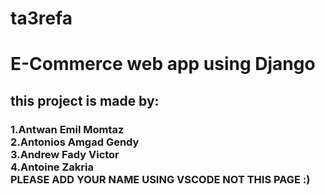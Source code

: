 # ta3refa
<h1>E-Commerce web app using Django 
<h2> this project is made by: </br> <h3>
1.Antwan Emil Momtaz     </br>
2.Antonios Amgad Gendy     </br>
3.Andrew Fady Victor </br>
4.Antoine Zakria </br>
PLEASE ADD YOUR NAME USING VSCODE NOT THIS PAGE :)
